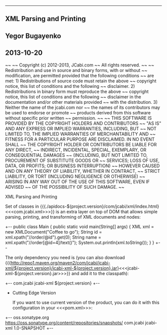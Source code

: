  ------
 XML Parsing and Printing
 ------
 Yegor Bugayenko
 ------
 2013-10-20
 ------

~~
~~ Copyright (c) 2012-2013, JCabi.com
~~ All rights reserved.
~~
~~ Redistribution and use in source and binary forms, with or without
~~ modification, are permitted provided that the following conditions
~~ are met: 1) Redistributions of source code must retain the above
~~ copyright notice, this list of conditions and the following
~~ disclaimer. 2) Redistributions in binary form must reproduce the above
~~ copyright notice, this list of conditions and the following
~~ disclaimer in the documentation and/or other materials provided
~~ with the distribution. 3) Neither the name of the jcabi.com nor
~~ the names of its contributors may be used to endorse or promote
~~ products derived from this software without specific prior written
~~ permission.
~~
~~ THIS SOFTWARE IS PROVIDED BY THE COPYRIGHT HOLDERS AND CONTRIBUTORS
~~ "AS IS" AND ANY EXPRESS OR IMPLIED WARRANTIES, INCLUDING, BUT
~~ NOT LIMITED TO, THE IMPLIED WARRANTIES OF MERCHANTABILITY AND
~~ FITNESS FOR A PARTICULAR PURPOSE ARE DISCLAIMED. IN NO EVENT SHALL
~~ THE COPYRIGHT HOLDER OR CONTRIBUTORS BE LIABLE FOR ANY DIRECT,
~~ INDIRECT, INCIDENTAL, SPECIAL, EXEMPLARY, OR CONSEQUENTIAL DAMAGES
~~ (INCLUDING, BUT NOT LIMITED TO, PROCUREMENT OF SUBSTITUTE GOODS OR
~~ SERVICES; LOSS OF USE, DATA, OR PROFITS; OR BUSINESS INTERRUPTION)
~~ HOWEVER CAUSED AND ON ANY THEORY OF LIABILITY, WHETHER IN CONTRACT,
~~ STRICT LIABILITY, OR TORT (INCLUDING NEGLIGENCE OR OTHERWISE)
~~ ARISING IN ANY WAY OUT OF THE USE OF THIS SOFTWARE, EVEN IF ADVISED
~~ OF THE POSSIBILITY OF SUCH DAMAGE.
~~

XML Parsing and Printing

  Set of classes in
  {{{./apidocs-${project.version}/com/jcabi/xml/index.html}<<<com.jcabi.xml>>>}}
  is an extra layer on top of DOM that allows simple
  parsing, printing, and transforming of XML documents and nodes:

+--
public class Main {
  public static void main(String[] args) {
    XML xml = new XMLDocument("<orders><order id="4">Coffee to go</order></orders>");
    String id = xml.xpath("//order/@id").get(0);
    String name = xml.xpath("//order[@id=4]/text()");
    System.out.println(xml.toString());
  }
}
+--

  The only dependency you need is
  (you can also download
  {{{http://repo1.maven.org/maven2/com/jcabi/jcabi-xml/${project.version}/jcabi-xml-${project.version}.jar}<<<jcabi-xml-${project.version}.jar>>>}}
  and add it to the classpath):

+--
<dependency>
  <groupId>com.jcabi</groupId>
  <artifactId>jcabi-xml</artifactId>
  <version>${project.version}</version>
</dependency>
+--

* Cutting Edge Version

  If you want to use current version of the product, you can do it with
  this configuration in your <<<pom.xml>>>:

+--
<repositories>
  <repository>
    <id>oss.sonatype.org</id>
    <url>https://oss.sonatype.org/content/repositories/snapshots/</url>
  </repository>
</repositories>
<dependencies>
  <dependency>
    <groupId>com.jcabi</groupId>
    <artifactId>jcabi-xml</artifactId>
    <version>1.0-SNAPSHOT</version>
  </dependency>
</dependencies>
+--
